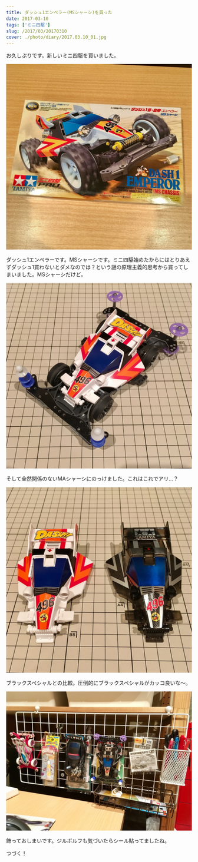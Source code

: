 ```yaml
---
title: ダッシュ1エンペラー(MSシャーシ)を買った
date: 2017-03-10
tags: ['ミニ四駆']
slug: /2017/03/20170310
cover: ./photo/diary/2017.03.10_01.jpg
---
```


<p class="sentence">
お久しぶりです。新しいミニ四駆を買いました。
</p>
<div class="center"><img class="img-fluid" src="./photo/diary/2017.03.10_01.jpg"></div>
<p class="sentence spacing">ダッシュ1エンペラーです。MSシャーシです。ミニ四駆始めたからにはとりあえずダッシュ1買わないとダメなのでは？という謎の原理主義的思考から買ってしまいました。MSシャーシだけど。</p>
<div class="center"><img class="img-fluid" src="./photo/diary/2017.03.10_02.jpg"></div>
<p class="sentence spacing">そして全然関係のないMAシャーシにのっけました。これはこれでアリ…？</p>
<div class="center"><img class="img-fluid" src="./photo/diary/2017.03.10_03.jpg"></div>
<p class="sentence spacing">ブラックスペシャルとの比較。圧倒的にブラックスペシャルがカッコ良いな〜。</p>
<div class="center"><img class="img-fluid" src="./photo/diary/2017.03.10_04.jpg"></div>
<p class="sentence spacing">飾っておしまいです。ジルボルフも気づいたらシール貼ってましたね。</p>
<p class="sentence spacing">つづく！</p>
